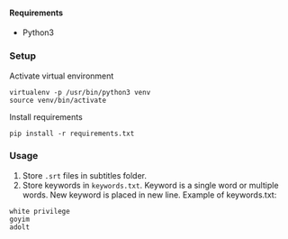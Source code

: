 #### Requirements
* Python3

### Setup
Activate virtual environment
```
virtualenv -p /usr/bin/python3 venv
source venv/bin/activate
```
Install requirements
```
pip install -r requirements.txt
```
### Usage
1. Store `.srt` files in subtitles folder.
2. Store keywords in `keywords.txt`. Keyword is a single word or multiple words. New keyword is placed in new line.
Example of keywords.txt:
```
white privilege
goyim
adolt
```
